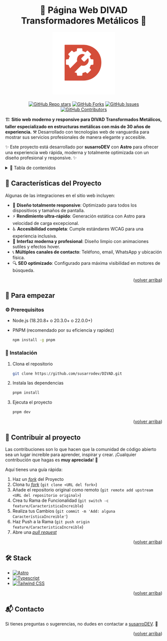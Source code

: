 <a name="readme-top"></a>

<div align="center" style="margin-top: 20px; margin-bottom: 20px;">

# 🔧 Página Web DIVAD Transformadores Metálicos 🔧

<a href="https://github.com/susarrodev/DIVAD">
  <img width="200px" src="public/DIVAD.webp" alt="Logo" />
</a>

</div>

<div align="center">

[![GitHub Repo stars](https://img.shields.io/github/stars/susarrodev/DIVAD?style=social)](https://github.com/susarrodev/DIVAD)
[![GitHub Forks](https://img.shields.io/github/forks/susarrodev/DIVAD?style=social)](https://github.com/susarrodev/DIVAD/network/members)
[![GitHub Issues](https://img.shields.io/github/issues/susarrodev/DIVAD?style=social)](https://github.com/susarrodev/DIVAD/issues)
[![GitHub Contributors](https://img.shields.io/github/contributors/susarrodev/DIVAD?style=social)](https://github.com/susarrodev/DIVAD/graphs/contributors)

</div>

🏗️ **Sitio web moderno y responsive para DIVAD Transformados Metálicos, taller especializado en estructuras metálicas con más de 30 años de experiencia.** ⚒️ Desarrollado con tecnologías web de vanguardia para mostrar sus servicios profesionales de manera elegante y accesible.

✨ Este proyecto está desarrollado por **susarroDEV** con **Astro** para ofrecer una experiencia web rápida, moderna y totalmente optimizada con un diseño profesional y responsive. ✨

<details>
<summary>📜 Tabla de contenidos</summary>

- [🔧 Página Web DIVAD Transformadores Metálicos 🔧](#-página-web-divad-transformadores-metálicos-)
  - [🚀 Características del Proyecto](#-características-del-proyecto)
  - [📖 Para empezar](#-para-empezar)
    - [⚙️ Prerequisitos](#️-prerequisitos)
    - [🔧 Instalación](#-instalación)
  - [🤝 Contribuir al proyecto](#-contribuir-al-proyecto)
  - [🛠️ Stack](#️-stack)
  - [📬 Contacto](#-contacto)

</details>

## 🚀 Características del Proyecto

Algunas de las integraciones en el sitio web incluyen:

- 📱 **Diseño totalmente responsive**: Optimizado para todos los dispositivos y tamaños de pantalla.
- ⚡ **Rendimiento ultra-rápido**: Generación estática con Astro para velocidad de carga excepcional.
- ♿ **Accesibilidad completa**: Cumple estándares WCAG para una experiencia inclusiva.
- 🎨 **Interfaz moderna y profesional**: Diseño limpio con animaciones sutiles y efectos hover.
- 📞 **Múltiples canales de contacto**: Teléfono, email, WhatsApp y ubicación física.
- 🔍 **SEO optimizado**: Configurado para máxima visibilidad en motores de búsqueda.

<p align="right">(<a href="#readme-top">volver arriba</a>)</p>

## 📖 Para empezar

### ⚙️ Prerequisitos

- Node.js (18.20.8+ o 20.3.0+ o 22.0.0+)
- PNPM (recomendado por su eficiencia y rapidez)

  ```sh
  npm install -g pnpm
  ```

### 🔧 Instalación

1. Clona el repositorio

   ```sh
   git clone https://github.com/susarrodev/DIVAD.git
   ```

2. Instala las dependencias

   ```sh
   pnpm install
   ```

3. Ejecuta el proyecto

   ```sh
   pnpm dev
   ```

<p align="right">(<a href="#readme-top">volver arriba</a>)</p>

## 🤝 Contribuir al proyecto

Las contribuciones son lo que hacen que la comunidad de código abierto sea un lugar increíble para aprender, inspirar y crear. ¡Cualquier contribución que hagas es **muy apreciada**! 💖

Aquí tienes una guía rápida:

1. Haz un [_fork_](https://github.com/susarrodev/DIVAD/fork) del Proyecto
2. Clona tu [_fork_](https://github.com/susarrodev/DIVAD/fork) (`git clone <URL del fork>`)
3. Añade el repositorio original como remoto (`git remote add upstream <URL del repositorio original>`)
4. Crea tu Rama de Funcionalidad (`git switch -c feature/CaracteristicaIncreible`)
5. Realiza tus Cambios (`git commit -m 'Add: alguna CaracterísticaIncreible'`)
6. Haz Push a la Rama (`git push origin feature/CaracteristicaIncreible`)
7. Abre una [_pull request_](https://github.com/susarrodev/DIVAD/pulls)

<p align="right">(<a href="#readme-top">volver arriba</a>)</p>

## 🛠️ Stack

- [![Astro](https://img.shields.io/badge/Astro-fff?style=for-the-badge&logo=astro&logoColor=bd303a&color=352563)](https://astro.build/)
- [![Typescript](https://img.shields.io/badge/Typescript-007ACC?style=for-the-badge&logo=typescript&logoColor=white&color=blue)](https://www.typescriptlang.org/)
- [![Tailwind CSS](https://img.shields.io/badge/Tailwind-ffffff?style=for-the-badge&logo=tailwindcss&logoColor=38bdf8)](https://tailwindcss.com/)

<p align="right">(<a href="#readme-top">volver arriba</a>)</p>

## 📬 Contacto

Si tienes preguntas o sugerencias, no dudes en contactar a [susarroDEV](https://susarrodev.com). 💌

<p align="right">(<a href="#readme-top">volver arriba</a>)</p>